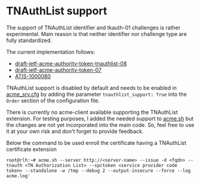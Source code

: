 <!-- markdownlint-disable  MD013 -->
<!-- wiki-title Support for TNAuthList identifier and tkauth 01 challenges -->
# TNAuthList support

The support of TNAuthList identifier and tkauth-01 challenges is rather experimental. Main reason is that neither identifier nor challenge type are fully standardized.

The current implementation follows:

- [draft-ietf-acme-authority-token-tnauthlist-08](https://datatracker.ietf.org/doc/html/draft-ietf-acme-authority-token-tnauthlist-08)
- [draft-ietf-acme-authority-token-07](https://tools.ietf.org/html/draft-ietf-acme-authority-token-tnauthlist-07)
- [ATIS-1000080](https://access.atis.org/apps/group_public/document.php?document_id=55537)

TNAuthList support is disabled by default and needs to be enabled in [acme_srv.cfg](acme_srv.md) by adding the parameter `tnauthlist_support: True` into the `Order` section of the configuration file.

There is currently no acme-client available supporting the TNAuthList extension. For testing purposes, I added the needed support to [acme.sh](https://github.com/grindsa/acme.sh)
but the changes are not yet incorporated into the main code. So, feel free to use it at your own risk and don't forget to provide feedback.

Below the command to be used enroll the certificate having a TNAuthList certificate extension

`root@rlh:~# acme.sh --server http://<server-name> --issue -d <fqdn> --tnauth <TN Authorization List> --spctoken <service provider code token> --standalone -w /tmp --debug 2 --output-insecure --force --log acme.log'`
